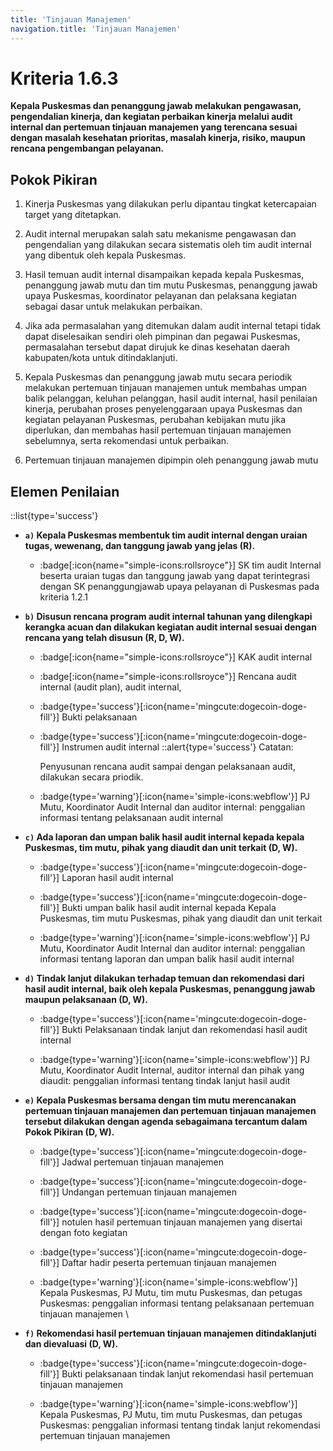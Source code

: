 ```yaml
---
title: 'Tinjauan Manajemen'
navigation.title: 'Tinjauan Manajemen'
---
```


# Kriteria 1.6.3 
**Kepala Puskesmas dan penanggung jawab melakukan pengawasan, pengendalian kinerja, dan kegiatan perbaikan kinerja melalui audit internal dan pertemuan tinjauan manajemen yang terencana sesuai dengan masalah kesehatan prioritas, masalah kinerja, risiko, maupun rencana pengembangan pelayanan.** 

## Pokok Pikiran 

1. Kinerja Puskesmas yang dilakukan perlu dipantau tingkat ketercapaian target yang ditetapkan. 

2. Audit internal merupakan salah satu mekanisme pengawasan dan pengendalian yang dilakukan secara sistematis oleh tim audit internal yang dibentuk oleh kepala Puskesmas. 

3. Hasil temuan audit internal disampaikan kepada kepala Puskesmas, penanggung jawab mutu dan tim mutu Puskesmas, penanggung jawab upaya Puskesmas, koordinator pelayanan dan pelaksana kegiatan sebagai dasar untuk melakukan perbaikan. 

4. Jika ada permasalahan yang ditemukan dalam audit internal tetapi tidak dapat diselesaikan sendiri oleh pimpinan dan pegawai Puskesmas, permasalahan tersebut dapat dirujuk ke dinas kesehatan daerah kabupaten/kota untuk ditindaklanjuti. 

5. Kepala Puskesmas dan penanggung jawab  mutu  secara periodik melakukan pertemuan tinjauan manajemen untuk membahas umpan balik pelanggan, keluhan pelanggan, hasil audit internal, hasil penilaian kinerja, perubahan proses penyelenggaraan upaya Puskesmas dan kegiatan pelayanan Puskesmas, perubahan kebijakan mutu jika diperlukan, dan membahas hasil pertemuan tinjauan manajemen sebelumnya, serta rekomendasi untuk perbaikan. 

6. Pertemuan tinjauan manajemen dipimpin oleh penanggung jawab mutu 

## Elemen Penilaian 
::list{type='success'}
- **`a)` Kepala Puskesmas membentuk tim audit internal dengan uraian tugas, wewenang, dan tanggung jawab yang jelas (R).**

    - :badge[:icon{name="simple-icons:rollsroyce"}] SK tim audit Internal beserta uraian tugas dan tanggung jawab yang dapat terintegrasi dengan SK penanggungjawab upaya pelayanan di Puskesmas pada kriteria 1.2.1 

- **`b)` Disusun rencana program audit internal tahunan yang dilengkapi kerangka acuan dan dilakukan kegiatan audit internal sesuai dengan rencana yang telah disusun (R, D, W).**

    - :badge[:icon{name="simple-icons:rollsroyce"}] KAK audit internal 

    - :badge[:icon{name="simple-icons:rollsroyce"}] Rencana audit internal (audit plan), audit internal,

    - :badge{type='success'}[:icon{name='mingcute:dogecoin-doge-fill'}] Bukti pelaksanaan 

    - :badge{type='success'}[:icon{name='mingcute:dogecoin-doge-fill'}] Instrumen audit internal 
      ::alert{type='success'}
        Catatan: 

        Penyusunan rencana audit sampai dengan pelaksanaan audit, dilakukan secara priodik.

    - :badge{type='warning'}[:icon{name='simple-icons:webflow'}] PJ Mutu, Koordinator Audit Internal dan auditor internal: penggalian informasi tentang pelaksanaan audit internal 
 
- **`c)` Ada laporan dan umpan balik hasil audit internal kepada kepala Puskesmas, tim mutu, pihak yang diaudit dan unit terkait (D, W).**

    - :badge{type='success'}[:icon{name='mingcute:dogecoin-doge-fill'}] Laporan hasil audit internal 

    - :badge{type='success'}[:icon{name='mingcute:dogecoin-doge-fill'}] Bukti umpan balik hasil audit internal kepada Kepala Puskesmas, tim mutu Puskesmas, pihak yang diaudit dan unit terkait 
    
    - :badge{type='warning'}[:icon{name='simple-icons:webflow'}] PJ Mutu, Koordinator Audit Internal dan auditor internal: penggalian informasi tentang laporan dan umpan balik hasil audit internal 

- **`d)` Tindak lanjut dilakukan terhadap temuan dan rekomendasi dari hasil audit internal, baik oleh kepala Puskesmas, penanggung jawab maupun pelaksanaan (D, W).**

    - :badge{type='success'}[:icon{name='mingcute:dogecoin-doge-fill'}] Bukti Pelaksanaan tindak lanjut dan rekomendasi hasil audit internal 

    - :badge{type='warning'}[:icon{name='simple-icons:webflow'}] PJ Mutu, Koordinator Audit Internal, auditor internal dan pihak yang diaudit: penggalian informasi tentang tindak lanjut hasil audit 

- **`e)` Kepala Puskesmas bersama dengan tim mutu merencanakan pertemuan tinjauan manajemen dan pertemuan tinjauan manajemen tersebut dilakukan dengan agenda sebagaimana tercantum dalam Pokok Pikiran (D, W).**

    - :badge{type='success'}[:icon{name='mingcute:dogecoin-doge-fill'}] Jadwal pertemuan tinjauan manajemen 

    - :badge{type='success'}[:icon{name='mingcute:dogecoin-doge-fill'}] Undangan pertemuan tinjauan manajemen 

    - :badge{type='success'}[:icon{name='mingcute:dogecoin-doge-fill'}] notulen hasil pertemuan tinjauan manajemen yang disertai dengan foto kegiatan

    - :badge{type='success'}[:icon{name='mingcute:dogecoin-doge-fill'}] Daftar hadir peserta pertemuan tinjauan manajemen

    - :badge{type='warning'}[:icon{name='simple-icons:webflow'}] Kepala Puskesmas, PJ Mutu, tim mutu Puskesmas, dan petugas Puskesmas: penggalian informasi tentang pelaksanaan pertemuan tinjauan manajemen  \

- **`f)` Rekomendasi hasil pertemuan tinjauan manajemen ditindaklanjuti dan dievaluasi (D, W).**

    - :badge{type='success'}[:icon{name='mingcute:dogecoin-doge-fill'}] Bukti pelaksanaan tindak lanjut rekomendasi hasil pertemuan tinjauan manajemen 
     
    - :badge{type='warning'}[:icon{name='simple-icons:webflow'}] Kepala Puskesmas, PJ Mutu, tim mutu Puskesmas, dan petugas Puskesmas: penggalian informasi tentang tindak lanjut rekomendasi pertemuan tinjauan manajemen 

